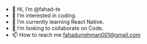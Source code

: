 - 👋 Hi, I’m @fahad-te
- 👀 I’m interested in coding.
- 🌱 I’m currently learning React Native.
- 💞️ I’m looking to collaborate on Code.
- 📫 How to reach me fahadurrehman001@gmail.com


<!---
fahad-te/fahad-te is a ✨ special ✨ repository because its `README.md` (this file) appears on your GitHub profile.
You can click the Preview link to take a look at your changes.
--->
